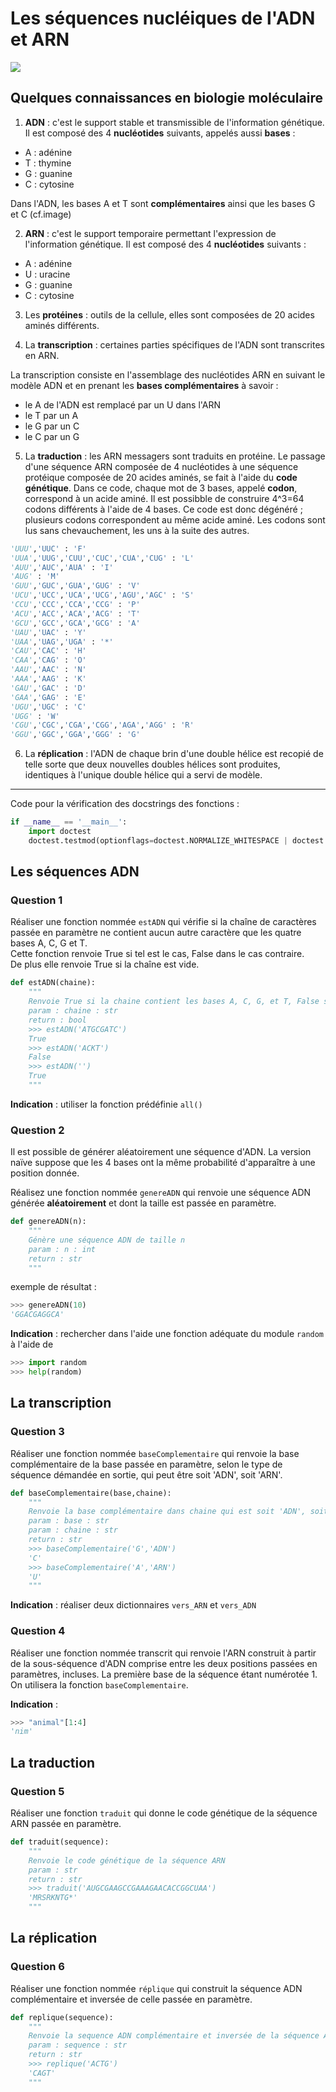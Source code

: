 # Les séquences nucléiques de l'ADN et ARN

<img src="adn.png">

## Quelques connaissances en biologie moléculaire

1) **ADN** : c'est le support stable et transmissible de l'information génétique.  
Il est composé des 4 **nucléotides** suivants, appelés aussi **bases** :   

- A : adénine 
- T : thymine
- G : guanine
- C : cytosine

Dans l'ADN, les bases A et T sont **complémentaires** ainsi que les bases G et C (cf.image)

2) **ARN** : c'est le support temporaire permettant l'expression de l'information génétique. 
Il est composé des 4 **nucléotides** suivants :

- A : adénine 
- U : uracine
- G : guanine
- C : cytosine

3) Les **protéines** : outils de la cellule, elles sont composées de 20 acides aminés différents.

4) La **transcription** : certaines parties spécifiques de l'ADN sont transcrites en ARN. 

La transcription consiste en l'assemblage des nucléotides ARN en suivant le modèle ADN et en prenant les **bases complémentaires** à savoir : 

- le A de l'ADN est remplacé par un U dans l'ARN  
- le T par un A   
- le G par un C   
- le C par un G

5) La **traduction** : les ARN messagers sont traduits en protéine. Le passage d'une séquence ARN composée de 4 nucléotides à une séquence protéique composée de 20 acides aminés, se fait à l'aide du **code génétique**. Dans ce code, chaque mot de 3 bases, appelé **codon**, correspond à un acide aminé. Il est possibble de construire 4^3=64 codons différents à l'aide de 4 bases. Ce code est donc dégénéré ; plusieurs codons correspondent au même acide aminé. Les codons sont lus sans chevauchement, les uns à la suite des autres.

```python
'UUU','UUC' : 'F'   
'UUA','UUG','CUU','CUC','CUA','CUG' : 'L'    
'AUU','AUC','AUA' : 'I'     
'AUG' : 'M'     
'GUU','GUC','GUA','GUG' : 'V'     
'UCU','UCC','UCA','UCG','AGU','AGC' : 'S'         
'CCU','CCC','CCA','CCG' : 'P'           
'ACU','ACC','ACA','ACG' : 'T'        
'GCU','GCC','GCA','GCG' : 'A'       
'UAU','UAC' : 'Y'      
'UAA','UAG','UGA' : '*'          
'CAU','CAC' : 'H'      
'CAA','CAG' : 'O'      
'AAU','AAC' : 'N'          
'AAA','AAG' : 'K'      
'GAU','GAC' : 'D'       
'GAA','GAG' : 'E'        
'UGU','UGC' : 'C'       
'UGG' : 'W'        
'CGU','CGC','CGA','CGG','AGA','AGG' : 'R'         
'GGU','GGC','GGA','GGG' : 'G'
```

6) La **réplication** : l'ADN de chaque brin d'une double hélice est recopié de telle sorte que deux nouvelles doubles hélices sont produites, identiques à l'unique double hélice qui a servi de modèle.

***************

Code pour la vérification des docstrings des fonctions :

```python
if __name__ == '__main__':
    import doctest
    doctest.testmod(optionflags=doctest.NORMALIZE_WHITESPACE | doctest.ELLIPSIS, verbose=True)
```

## Les séquences ADN
### Question 1

Réaliser une fonction nommée `estADN` qui vérifie si la chaîne de caractères passée en paramètre ne contient aucun autre caractère que les quatre bases A, C, G et T.  
Cette fonction renvoie True si tel est le cas, False dans le cas contraire.  
De plus elle renvoie True si la chaîne est vide.

```python
def estADN(chaine):
    """
    Renvoie True si la chaine contient les bases A, C, G, et T, False sinon, True si vide
    param : chaine : str
    return : bool
    >>> estADN('ATGCGATC')
    True
    >>> estADN('ACKT')
    False
    >>> estADN('')
    True    
    """
```

**Indication** : utiliser la fonction prédéfinie `all()`

### Question 2 

Il est possible de générer aléatoirement une séquence d'ADN. La version naïve suppose que les 4 bases ont la même probabilité d'apparaître à une position donnée.

Réalisez une fonction nommée `genereADN` qui renvoie une séquence ADN générée **aléatoirement** et dont la taille est passée en paramètre.

```python
def genereADN(n):
    """
    Génère une séquence ADN de taille n
    param : n : int
    return : str
    """
```     
    
exemple de résultat :

```python
>>> genereADN(10)
'GGACGAGGCA'
``` 

**Indication** : rechercher dans l'aide une fonction adéquate du module `random` à l'aide de 

```python
>>> import random
>>> help(random)
```

## La transcription

### Question 3 

Réaliser une fonction nommée `baseComplementaire` qui renvoie la base complémentaire de la base passée en paramètre, selon le type de séquence démandée en sortie, qui peut être soit 'ADN', soit 'ARN'.

```python
def baseComplementaire(base,chaine):
    """
    Renvoie la base complémentaire dans chaine qui est soit 'ADN', soit 'ARN'
    param : base : str
    param : chaine : str
    return : str
    >>> baseComplementaire('G','ADN')
    'C'
    >>> baseComplementaire('A','ARN')
    'U'
    """
```

**Indication** : réaliser deux dictionnaires `vers_ARN` et `vers_ADN`


### Question 4

Réaliser une fonction nommée transcrit qui renvoie l'ARN construit à partir de la sous-séquence d'ADN comprise entre les deux positions passées en paramètres, incluses. La première base de la séquence étant numérotée 1. On utilisera la fonction `baseComplementaire`.

**Indication** : 

```python
>>> "animal"[1:4]
'nim' 
```  

## La traduction

### Question 5

Réaliser une fonction `traduit` qui donne le code génétique de la séquence ARN passée en paramètre.

```python
def traduit(sequence):
    """
    Renvoie le code génétique de la séquence ARN
    param : str
    return : str
    >>> traduit('AUGCGAAGCCGAAAGAACACCGGCUAA')
    'MRSRKNTG*'
    """
```  

## La réplication

### Question 6

Réaliser une fonction nommée `réplique` qui construit la séquence ADN complémentaire et inversée de celle passée en paramètre.

```python
def replique(sequence):
    """
    Renvoie la sequence ADN complémentaire et inversée de la séquence ADN
    param : sequence : str
    return : str
    >>> replique('ACTG')
    'CAGT'
    """
```  